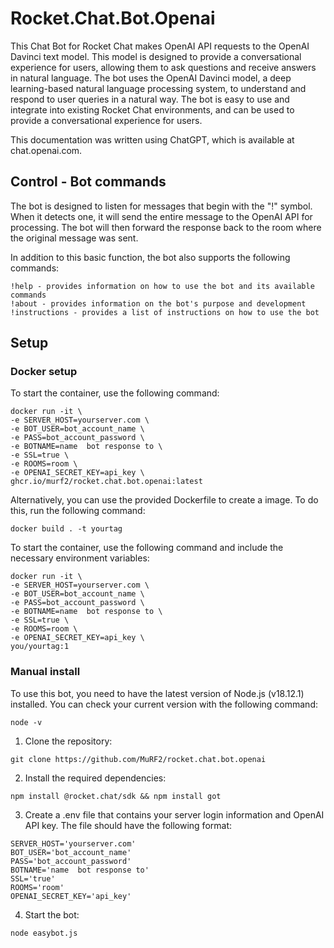 # Rocket.Chat.Bot.Openai
This Chat Bot for Rocket Chat makes OpenAI API requests to the OpenAI Davinci text model. This model is designed to provide a conversational experience for users, allowing them to ask questions and receive answers in natural language. The bot uses the OpenAI Davinci model, a deep learning-based natural language processing system, to understand and respond to user queries in a natural way. The bot is easy to use and integrate into existing Rocket Chat environments, and can be used to provide a conversational experience for users.

This documentation was written using ChatGPT, which is available at chat.openai.com.

## Control - Bot commands
The bot is designed to listen for messages that begin with the "!" symbol. When it detects one, it will send the entire message to the OpenAI API for processing. The bot will then forward the response back to the room where the original message was sent.

In addition to this basic function, the bot also supports the following commands:
```
!help - provides information on how to use the bot and its available commands
!about - provides information on the bot's purpose and development
!instructions - provides a list of instructions on how to use the bot

```

## Setup
### Docker setup
To start the container, use the following command:
```
docker run -it \
-e SERVER_HOST=yourserver.com \
-e BOT_USER=bot_account_name \
-e PASS=bot_account_password \
-e BOTNAME=name  bot response to \
-e SSL=true \
-e ROOMS=room \
-e OPENAI_SECRET_KEY=api_key \
ghcr.io/murf2/rocket.chat.bot.openai:latest
```
Alternatively, you can use the provided Dockerfile to create a image. To do this, run the following command:
```
docker build . -t yourtag
```
To start the container, use the following command and include the necessary environment variables:
```
docker run -it \
-e SERVER_HOST=yourserver.com \
-e BOT_USER=bot_account_name \
-e PASS=bot_account_password \
-e BOTNAME=name  bot response to \
-e SSL=true \
-e ROOMS=room \
-e OPENAI_SECRET_KEY=api_key \
you/yourtag:1
```
### Manual install
To use this bot, you need to have the latest version of Node.js (v18.12.1) installed. You can check your current version with the following command:
```
node -v
```
1. Clone the repository:
```
git clone https://github.com/MuRF2/rocket.chat.bot.openai
```
2. Install the required dependencies:
```
npm install @rocket.chat/sdk && npm install got
```
3. Create a .env file that contains your server login information and OpenAI API key. The file should have the following format:
```
SERVER_HOST='yourserver.com'
BOT_USER='bot_account_name'
PASS='bot_account_password'
BOTNAME='name  bot response to'
SSL='true'
ROOMS='room'
OPENAI_SECRET_KEY='api_key'
```
4. Start the bot:
```
node easybot.js
```